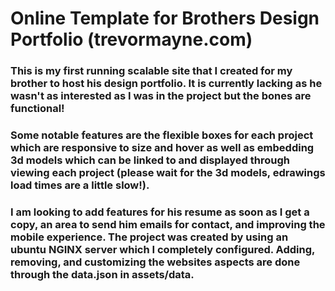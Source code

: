 # Online Template for Brothers Design Portfolio (trevormayne.com)
### This is my first running scalable site that I created for my brother to host his design portfolio. It is currently lacking as he wasn't as interested as I was in the project but the bones are functional! 
### Some notable features are the flexible boxes for each project which are responsive to size and hover as well as embedding 3d models which can be linked to and displayed through viewing each project (please wait for the 3d models, edrawings load times are a little slow!). 
### I am looking to add features for his resume as soon as I get a copy, an area to send him emails for contact, and improving the mobile experience. The project was created by using an ubuntu NGINX server which I completely configured. Adding, removing, and customizing the websites aspects are done through the data.json in assets/data.
